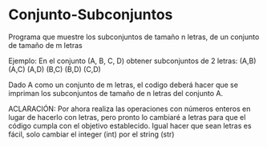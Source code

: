 # Conjunto-Subconjuntos
Programa que muestre los subconjuntos de tamaño n letras, de un conjunto de tamaño de m letras

Ejemplo: 
          En el conjunto (A, B, C, D) obtener subconjuntos de 2 letras: (A,B) (A,C) (A,D) (B,C) (B,D) (C,D)
         
Dado A como un conjunto de m letras, el codigo deberá hacer que se impriman los subconjuntos de tamaño de n letras del conjunto A.

ACLARACIÓN:  Por ahora realiza las operaciones con números enteros en lugar de hacerlo con letras, pero pronto lo cambiaré a letras para que el código cumpla con el objetivo establecido.
Igual hacer que sean letras es fácil, solo cambiar el integer (int) por el string (str)
